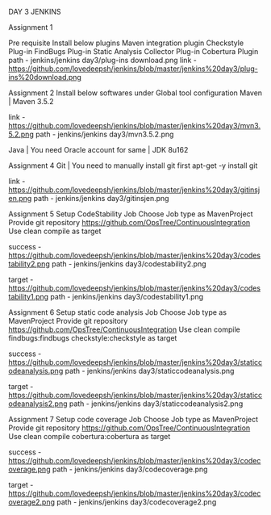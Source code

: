 DAY 3 JENKINS

Assignment 1

Pre requisite
Install below plugins 
Maven integration plugin 
Checkstyle Plug-in 
FindBugs Plug-in 
Static Analysis Collector Plug-in 
Cobertura Plugin 
path - jenkins/jenkins day3/plug-ins download.png 
link - https://github.com/lovedeepsh/jenkins/blob/master/jenkins%20day3/plug-ins%20download.png

Assignment 2
Install below softwares under Global tool configuration 
Maven | Maven 3.5.2

link -https://github.com/lovedeepsh/jenkins/blob/master/jenkins%20day3/mvn3.5.2.png
path -  jenkins/jenkins day3/mvn3.5.2.png 


Java | You need Oracle account for same | JDK 8u162

Assignment 4
Git | You need to manually install git first
apt-get -y install git

link - https://github.com/lovedeepsh/jenkins/blob/master/jenkins%20day3/gitinsjen.png
path - jenkins/jenkins day3/gitinsjen.png 

Assignment 5
Setup CodeStability Job
Choose Job type as MavenProject 
Provide git repository https://github.com/OpsTree/ContinuousIntegration 
Use clean compile as target
 
success - https://github.com/lovedeepsh/jenkins/blob/master/jenkins%20day3/codestability2.png
path -  jenkins/jenkins day3/codestability2.png 

target - https://github.com/lovedeepsh/jenkins/blob/master/jenkins%20day3/codestability1.png
path -  jenkins/jenkins day3/codestability1.png 


Assignment 6
Setup static code analysis Job
Choose Job type as MavenProject 
Provide git repository https://github.com/OpsTree/ContinuousIntegration 
Use clean compile findbugs:findbugs checkstyle:checkstyle as target 

success - https://github.com/lovedeepsh/jenkins/blob/master/jenkins%20day3/staticcodeanalysis.png
path -  jenkins/jenkins day3/staticcodeanalysis.png 

target - https://github.com/lovedeepsh/jenkins/blob/master/jenkins%20day3/staticcodeanalysis2.png
path -  jenkins/jenkins day3/staticcodeanalysis2.png


Assignment 7
Setup code coverage Job
Choose Job type as MavenProject 
Provide git repository https://github.com/OpsTree/ContinuousIntegration 
Use clean compile cobertura:cobertura as target 

success - https://github.com/lovedeepsh/jenkins/blob/master/jenkins%20day3/codecoverage.png
path -  jenkins/jenkins day3/codecoverage.png 

target - https://github.com/lovedeepsh/jenkins/blob/master/jenkins%20day3/codecoverage2.png
path -  jenkins/jenkins day3/codecoverage2.png 
